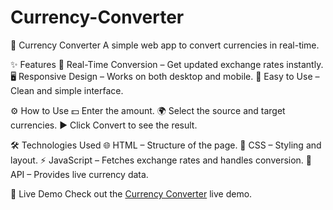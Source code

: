 # Currency-Converter
💱 Currency Converter
    A simple web app to convert currencies in real-time.

✨ Features
    🔄 Real-Time Conversion – Get updated exchange rates instantly.
    🖥️ Responsive Design – Works on both desktop and mobile.
    🎨 Easy to Use – Clean and simple interface.
    
⚙️ How to Use
    💵 Enter the amount.
    🌍 Select the source and target currencies.
    ▶️ Click Convert to see the result.

🛠️ Technologies Used
    🌐 HTML – Structure of the page.
    🎨 CSS – Styling and layout.
    ⚡ JavaScript – Fetches exchange rates and handles conversion.
    🔗 API – Provides live currency data.

🚀 Live Demo
    Check out the [Currency Converter](https://krishna808041.github.io/Currency-Converter/) live demo.


